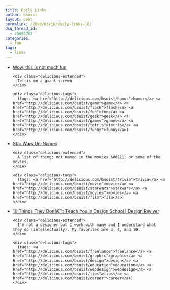 ```yaml
---
title: Daily Links
author: bsoist
layout: post
permalink: /2009/03/16/daily-links-10/
dsq_thread_id:
  - 49998763
categories:
  - fun
tags:
  - links
---
```

<ul class="delicious">
  <li>
    <div class="delicious-link">
      <a href="http://sovietrussia.org/f/src/tetoris.swf">Wow, this is not much fun</a>
    </div>
    
    <div class="delicious-extended">
      Tetris on a giant screen
    </div>
    
    <div class="delicious-tags">
      (tags: <a href="http://delicious.com/bsoist/humor">humor</a> <a href="http://delicious.com/bsoist/game">game</a> <a href="http://delicious.com/bsoist/flash">flash</a> <a href="http://delicious.com/bsoist/fun">fun</a> <a href="http://delicious.com/bsoist/geek">geek</a> <a href="http://delicious.com/bsoist/games">games</a> <a href="http://delicious.com/bsoist/tetris">tetris</a> <a href="http://delicious.com/bsoist/funny">funny</a>)
    </div>
  </li>
  
  <li>
    <div class="delicious-link">
      <a href="http://camerondaigle.tumblr.com/post/86010120/marketing-genius">Star Wars Un-Named</a>
    </div>
    
    <div class="delicious-extended">
      A list of things not named in the movies &#8211; or some of the movies.
    </div>
    
    <div class="delicious-tags">
      (tags: <a href="http://delicious.com/bsoist/trivia">trivia</a> <a href="http://delicious.com/bsoist/movie">movie</a> <a href="http://delicious.com/bsoist/starwars">starwars</a> <a href="http://delicious.com/bsoist/movies">movies</a> <a href="http://delicious.com/bsoist/film">film</a>)
    </div>
  </li>
  
  <li>
    <div class="delicious-link">
      <a href="http://designreviver.com/tips/10-things-they-dont-teach-you-in-design-school/">10 Things They Donâ€™t Teach You In Design School | Design Reviver</a>
    </div>
    
    <div class="delicious-extended">
      I'm not a designer but I work with many and I understand what they do (intellectually). My favorites are 3, 4, and 10.
    </div>
    
    <div class="delicious-tags">
      (tags: <a href="http://delicious.com/bsoist/freelance">freelance</a> <a href="http://delicious.com/bsoist/graphic">graphic</a> <a href="http://delicious.com/bsoist/design">design</a> <a href="http://delicious.com/bsoist/education">education</a> <a href="http://delicious.com/bsoist/webdesign">webdesign</a> <a href="http://delicious.com/bsoist/tips">tips</a> <a href="http://delicious.com/bsoist/career">career</a>)
    </div>
  </li>
</ul>
